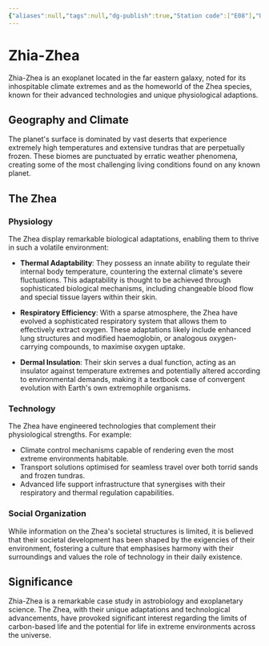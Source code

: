 ```yaml
---
{"aliases":null,"tags":null,"dg-publish":true,"Station code":["E08"],"Universal Name":"","permalink":"/narrative/locations/worlds/zhia-zhea/","dgPassFrontmatter":true}
---
```


# Zhia-Zhea

Zhia-Zhea is an exoplanet located in the far eastern galaxy, noted for its inhospitable climate extremes and as the homeworld of the Zhea species, known for their advanced technologies and unique physiological adaptions.

## Geography and Climate

The planet's surface is dominated by vast deserts that experience extremely high temperatures and extensive tundras that are perpetually frozen. These biomes are punctuated by erratic weather phenomena, creating some of the most challenging living conditions found on any known planet.

## The Zhea

### Physiology

The Zhea display remarkable biological adaptations, enabling them to thrive in such a volatile environment:

- **Thermal Adaptability**: They possess an innate ability to regulate their internal body temperature, countering the external climate's severe fluctuations. This adaptability is thought to be achieved through sophisticated biological mechanisms, including changeable blood flow and special tissue layers within their skin.
  
- **Respiratory Efficiency**: With a sparse atmosphere, the Zhea have evolved a sophisticated respiratory system that allows them to effectively extract oxygen. These adaptations likely include enhanced lung structures and modified haemoglobin, or analogous oxygen-carrying compounds, to maximise oxygen uptake.
  
- **Dermal Insulation**: Their skin serves a dual function, acting as an insulator against temperature extremes and potentially altered according to environmental demands, making it a textbook case of convergent evolution with Earth's own extremophile organisms.

### Technology

The Zhea have engineered technologies that complement their physiological strengths. For example:
- Climate control mechanisms capable of rendering even the most extreme environments habitable.
- Transport solutions optimised for seamless travel over both torrid sands and frozen tundras.
- Advanced life support infrastructure that synergises with their respiratory and thermal regulation capabilities.

### Social Organization

While information on the Zhea's societal structures is limited, it is believed that their societal development has been shaped by the exigencies of their environment, fostering a culture that emphasises harmony with their surroundings and values the role of technology in their daily existence.

## Significance

Zhia-Zhea is a remarkable case study in astrobiology and exoplanetary science. The Zhea, with their unique adaptations and technological advancements, have provoked significant interest regarding the limits of carbon-based life and the potential for life in extreme environments across the universe.